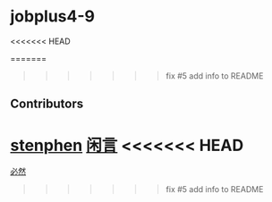 # jobplus4-9
<<<<<<< HEAD

=======
 
>>>>>>> fix #5 add info to README



## Contributors

[stenphen](https://github.com/stenphen82)
[闲言](http://github.com/liufei0714)
<<<<<<< HEAD
=======
[必然](http://gitbuh.com/zcyd25)
>>>>>>> fix #5 add info to README

